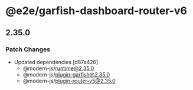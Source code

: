 # @e2e/garfish-dashboard-router-v6

## 2.35.0

### Patch Changes

- Updated dependencies [d87a426]
  - @modern-js/runtime@2.35.0
  - @modern-js/plugin-garfish@2.35.0
  - @modern-js/plugin-router-v5@2.35.0
